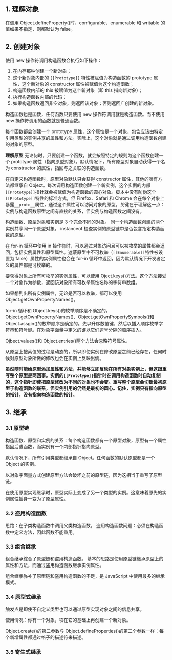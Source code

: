 ## 1. 理解对象

在调用 Object.defineProperty()时，configurable、enumerable 和 writable 的值如果不指定，则都默认为 false。

## 2. 创建对象

使用 new 操作符调用构造函数会执行如下操作：

1. 在内存那种创建一个新对象；
2. 这个新对象内部的 `[[Prototype]]` 特性被赋值为构造函数的 prototype 属性，这个新对象的 constructor 属性被赋值为这个构造函数；
3. 构造函数内部的 this 被赋值为这个新对象（即 this 指向新对象）；
4. 执行构造函数内部的代码；
5. 如果构造函数返回非空对象，则返回该对象；否则返回广创建的新对象。

构造函数也是函数，任何函数只要使用 new 操作符调用就是构造函数。而不使用 new 操作符调用的函数就是普通函数。

每个函数都会创建一个 prototype 属性，这个属性是一个对象，包含应该由特定引用类型的实例共享的属性和方法。实际上，这个对象就是通过调用构造函数创建的对象的原型。

**理解原型**
无论何时，只要创建一个函数，就会按照特定的规则为这个函数创建一个 prototype 属性（指向原型对象）。默认情况下，所有原型对象自动获得一个名为 constructor 的属性，指回与之关联的构造函数。

在自定义构造函数时，原型对象默认只会获得 constructor 属性，其他的所有方法都继承自 Object。每次调用构造函数创建一个新实例，这个实例的内部`[[Prototype]]`指针就会被赋值为构造函数的圆心对象。脚本中没有防伪这个`[[Prototype]]`特性的标准方式，但 Firefox、Safari 和 Chrome 会在每个对象上暴露`__proto__`属性，通过这个属性可以访问对象的原型。关键在于理解这一点：实例与构造函数原型之间有直接的关系，但实例与构造函数之间没有。

构造函数、原型对象和实例是 3 个完全不同的对象。
同一个构造函数创建的两个实例共享同一个原型对象。
instanceof 检查实例的原型链中是否包含指定构造函数的原型。

在 for-in 循环中使用 in 操作符时，可以通过对象访问且可以被枚举的属性都会返回，包括实例属性和原型属性。遮蔽原型中不可枚举（`[[Enumerable]]`特性被设置为 false）属性的实例属性也会在 for-in 循环中返回，因为默认情况下开发者定义的属性都是可枚举的。

要获得对象上所有可枚举的实例属性，可以使用 Oject.keys()方法。这个方法接受一个对象作为参数，返回该对象所有可枚举属性名称的字符串数组。

如果想列出所有实例属性，无论是否可以枚举，都可以使用 Object.getOwnPropertyNames()。

for-in 循环和 Object.keys()的枚举顺序是不确定的。Object.getOwnPropertyNames()、Object.getOwnPropertySymbols()和 Object.assgin()的枚举顺序是确定的。先以升序数值键，然后以插入顺序枚举字符串和符号键。在对象字面量中定义的键以它们逗号分隔的顺序插入。

Ojbect.values()和 Object.entries()两个方法会忽略符号属性。

从原型上搜索值的过程是动态的，所以即使实例在修改原型之前已经存在，任何时候对原型对象所做的修改也会在实例上反映出俩。

**虽然随时能给原型添加属性和方法，并能够立即反映在所有对象实例上，但这跟重写整个原型是两回事。实例的`[[Prototype]]`指针时在调用构造函数时自动复制的，这个指针即使把原型修改为不同的对象也不会变。重写整个原型会切断最初原型于构造函数的联系，但实例引用的仍然是最初的圆心。记住，实例只有指向原型的指针，没有指向构造函数的指针。**

## 3. 继承

### 3.1 原型链

构造函数、原型和实例的关系：每个构造函数都有一个原型对象，原型有一个属性指回后遭函数，而实例有一个内部指针指向原型。

默认情况下，所有引用类型都继承自 Object。任何函数的默认原型都是一个 Object 的实例。

以对象字面量方式创建原型方法会破坏之前的原型链，因为这相当于重写了原型链。

在使用原型实现继承时，原型实际上变成了另一个类型的实例。这意味着原先的实例属性摇身一变为了原型属性。

### 3.2 盗用构造函数

思路：在子类构造函数中调用父类构造函数。
盗用构造函数问题：必须在构造函数中定义方法，因此函数不能重用。

### 3.3 组合继承

组合继承综合了原型链和盗用构造函数。
基本的思路是使用原型链继承原型上的属性和方法，而通过盗用构造函数继承实例属性。

组合继承弥补了原型链和盗用构造函数的不足，是 JavaScript 中使用最多的继承模式。

### 3.4 原型式继承

触发点是即使不自定义类型也可以通过原型实现对象之间的信息共享。

使用情况：你有一个对象，项在它的基础上再创建一个新对象。

Object.create()的第二参数与 Object.defineProperties()的第二个参数一样：每个新增属性都通过格子的描述符来描述。

### 3.5 寄生式继承
